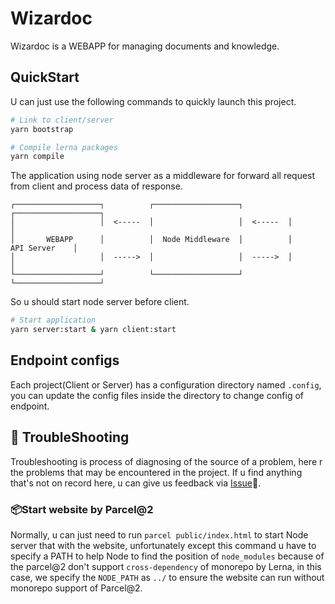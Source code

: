 # Wizardoc

Wizardoc is a WEBAPP for managing documents and knowledge.

## QuickStart

U can just use the following commands to quickly launch this project.

```bash
# Link to client/server
yarn bootstrap

# Compile lerna packages
yarn compile
```

The application using node server as a middleware for forward all request from client and process data of response.

```shell
┌───────────────────┐          ┌───────────────────┐          ┌───────────────────┐
│                   │  <-----  │                   │  <-----  │                   │
│       WEBAPP      │          │  Node Middleware  │          │     API Server    │
│                   │  ----->  │                   │  ----->  │                   │
└───────────────────┘          └───────────────────┘          └───────────────────┘
```

So u should start node server before client.

```bash
# Start application
yarn server:start & yarn client:start
```

## Endpoint configs

Each project(Client or Server) has a configuration directory named `.config`, you can update the config files inside the directory to change config of endpoint.

## 🎯 TroubleShooting

Troubleshooting is process of diagnosing of the source of a problem, here r the problems that may be encountered in the project. If u find anything that's not on record here, u can give us feedback via [Issue](https://github.com/wizardoc/wizard/issues)🐛.

### 📦Start website by Parcel@2

Normally, u can just need to run `parcel public/index.html` to start Node server that with the website, unfortunately except this command u have to specify a PATH to help Node to find the position of `node_modules` because of the parcel@2 don't support `cross-dependency` of monorepo by Lerna, in this case, we specify the `NODE_PATH` as `../` to ensure the website can run without monorepo support of Parcel@2.
